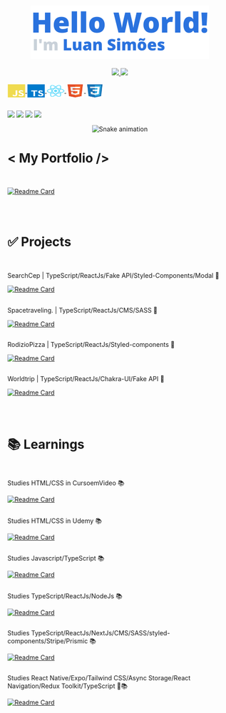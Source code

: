 <div align="center">
  <img src="./helloWorld.png" alt="Hello World" />
</div>
<br/>

<div align="center">
  <a href="https://github.com/SyLu4N">
  <img height="180em" src="https://github-readme-stats.vercel.app/api?username=sylu4n&show_icons=true&theme=dracula&include_all_commits=true&count_private=true"/>
  <img height="180em" src="https://github-readme-stats.vercel.app/api/top-langs/?username=sylu4n&layout=compact&langs_count=7&theme=dracula"/>
</div>
 <div style="display: inline_block"><br>
  <img align="center" alt="Javascript" height="30" width="40" src="https://raw.githubusercontent.com/devicons/devicon/master/icons/javascript/javascript-plain.svg">
  <img align="center" alt="TypeScript" height="30" width="40" src="https://raw.githubusercontent.com/devicons/devicon/master/icons/typescript/typescript-plain.svg">
  <img align="center" alt="React" height="30" width="40" src="https://raw.githubusercontent.com/devicons/devicon/master/icons/react/react-original.svg">
  <img align="center" alt="-HTML" height="30" width="40" src="https://raw.githubusercontent.com/devicons/devicon/master/icons/html5/html5-original.svg">
  <img align="center" alt="CSS" height="30" width="40" src="https://raw.githubusercontent.com/devicons/devicon/master/icons/css3/css3-original.svg">
</div>

##

<div> 
  <a href="https://www.instagram.com/_luannsimoes_/" target="_blank"><img src="https://img.shields.io/badge/-Instagram-%23E4405F?style=for-the-badge&logo=instagram&logoColor=white" target="_blank"></a>
 <a href="https://discord.gg/SyLu4N" target="_blank"><img src="https://img.shields.io/badge/Discord-7289DA?style=for-the-badge&logo=discord&logoColor=white" target="_blank"></a> 
  <a href = "mailto:luaan.carlos@hotmail.com"><img src="https://img.shields.io/badge/-Gmail-%23333?style=for-the-badge&logo=gmail&logoColor=white" target="_blank"></a>
  <a href="https://www.linkedin.com/in/luan-sim%C3%B5es-617492236/" target="_blank"><img src="https://img.shields.io/badge/-LinkedIn-%230077B5?style=for-the-badge&logo=linkedin&logoColor=white" target="_blank"></a> 
  
  <div align="center">
  
   ![Snake animation](https://github.com/SyLu4N/SyLu4N/blob/output/dist/github-snake.svg)
  
  </div>  
</div>

<div>

  <h1> &lt; My Portfolio /&gt; </h1>
  <br/>
  
  [![Readme Card](https://github-readme-stats.vercel.app/api/pin/?username=SyLu4N&repo=myportfolio&theme=dracula)](https://github.com/SyLu4N/myportfolio)
</div>
<br/>
<br/>


# ✅ Projects

<br />

  <p>SearchCep | TypeScript/ReactJs/Fake API/Styled-Components/Modal 📍</p>

[![Readme Card](https://github-readme-stats.vercel.app/api/pin/?username=SyLu4N&repo=APIEndereco&theme=dracula)](https://github.com/SyLu4N/APIEndereco)

  <h2></h2>

  <p>Spacetraveling. | TypeScript/ReactJs/CMS/SASS 📱</p>
  
  [![Readme Card](https://github-readme-stats.vercel.app/api/pin/?username=SyLu4N&repo=blogNextJs&theme=dracula)](https://github.com/SyLu4N/blogNextJs)
  
  
  <h2></h2>

  <p>RodizioPizza | TypeScript/ReactJs/Styled-components 🍕</p>
  
  [![Readme Card](https://github-readme-stats.vercel.app/api/pin/?username=SyLu4N&repo=rodiziopizza&theme=dracula)](https://github.com/SyLu4N/rodiziopizza)
  
  <h2></h2>

  <p>Worldtrip | TypeScript/ReactJs/Chakra-UI/Fake API 🛫</p>
  
  [![Readme Card](https://github-readme-stats.vercel.app/api/pin/?username=SyLu4N&repo=worldtrip&theme=dracula)](https://github.com/SyLu4N/worldtrip)
  
  <br />
  <br />

# 📚 Learnings

<div>
  <br/>
  
   <p>Studies HTML/CSS in CursoemVideo 📚</p>
  
  [![Readme Card](https://github-readme-stats.vercel.app/api/pin/?username=SyLu4N&repo=HtmleCssCursoemVideo&theme=dracula)](https://github.com/SyLu4N/HtmleCssCursoemVideo)

  <h2></h2>
  
  <p>Studies HTML/CSS in Udemy 📚</p>
  
  [![Readme Card](https://github-readme-stats.vercel.app/api/pin/?username=SyLu4N&repo=HtmleCssUdemy&theme=dracula)](https://github.com/SyLu4N/HtmleCssUdemy)

  <h2></h2>
  
  <p>Studies Javascript/TypeScript 📚</p>
  
  [![Readme Card](https://github-readme-stats.vercel.app/api/pin/?username=SyLu4N&repo=JsUdemy&theme=dracula)](https://github.com/SyLu4N/JsUdemy)

  <h2></h2>

  <p>Studies TypeScript/ReactJs/NodeJs 📚</p>
  
  [![Readme Card](https://github-readme-stats.vercel.app/api/pin/?username=SyLu4N&repo=nlw-return&theme=dracula)](https://github.com/SyLu4N/nlw-return)

  <h2></h2>

  <p>Studies TypeScript/ReactJs/NextJs/CMS/SASS/styled-components/Stripe/Prismic 📚</p>
  
  [![Readme Card](https://github-readme-stats.vercel.app/api/pin/?username=SyLu4N&repo=ignite-rocketseat&theme=dracula)](https://github.com/SyLu4N/ignite-rocketseat)
  
  <h2></h2>

  <p>Studies React Native/Expo/Tailwind CSS/Async Storage/React Navigation/Redux Toolkit/TypeScript 📱📚</p>
  
  [![Readme Card](https://github-readme-stats.vercel.app/api/pin/?username=SyLu4N&repo=learn-react-native&theme=dracula)](https://github.com/SyLu4N/learn-react-native)

</div>
<br />
<br />
